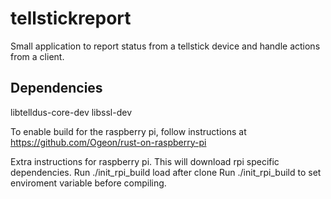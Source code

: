 # tellstickreport
Small application to report status from a tellstick device and handle actions from a client.

## Dependencies
libtelldus-core-dev
libssl-dev

To enable build for the raspberry pi, follow instructions at https://github.com/Ogeon/rust-on-raspberry-pi

Extra instructions for raspberry pi. This will download rpi specific dependencies.
Run ./init_rpi_build load after clone
Run ./init_rpi_build to set enviroment variable before compiling.
